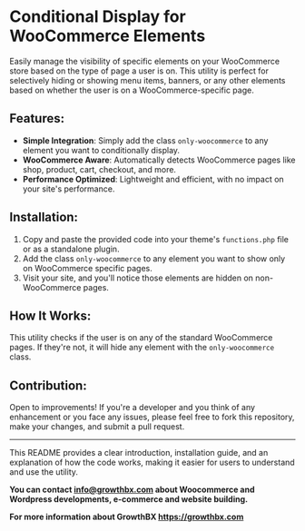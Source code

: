 <h1>Conditional Display for WooCommerce Elements</h1><p>Easily manage the visibility of specific elements on your WooCommerce store based on the type of page a user is on. This utility is perfect for selectively hiding or showing menu items, banners, or any other elements based on whether the user is on a WooCommerce-specific page.</p><h2>Features:</h2><ul><li><strong>Simple Integration</strong>: Simply add the class <code>only-woocommerce</code> to any element you want to conditionally display.</li><li><strong>WooCommerce Aware</strong>: Automatically detects WooCommerce pages like shop, product, cart, checkout, and more.</li><li><strong>Performance Optimized</strong>: Lightweight and efficient, with no impact on your site's performance.</li></ul><h2>Installation:</h2><ol><li>Copy and paste the provided code into your theme's <code>functions.php</code> file or as a standalone plugin.</li><li>Add the class <code>only-woocommerce</code> to any element you want to show only on WooCommerce specific pages.</li><li>Visit your site, and you'll notice those elements are hidden on non-WooCommerce pages.</li></ol><h2>How It Works:</h2><p>This utility checks if the user is on any of the standard WooCommerce pages. If they're not, it will hide any element with the <code>only-woocommerce</code> class.</p><h2>Contribution:</h2><p>Open to improvements! If you're a developer and you think of any enhancement or you face any issues, please feel free to fork this repository, make your changes, and submit a pull request.</p><hr><p>This README provides a clear introduction, installation guide, and an explanation of how the code works, making it easier for users to understand and use the utility.</p>

<p><strong>You can contact <a href="mailto:info@growthbx.com">info@growthbx.com</a> about Woocommerce and Wordpress developments, e-commerce and website building.</strong></p>

<p><strong>For more information about GrowthBX <a href="https://growthbx.com" rel="nofollow">https://growthbx.com</a></strong></p>
